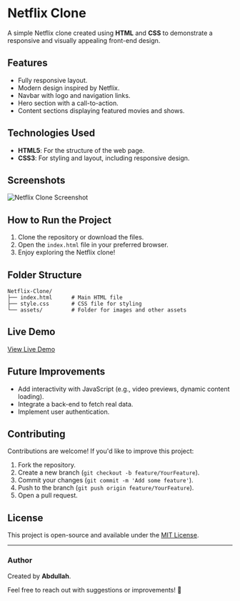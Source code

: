 # Netflix Clone

A simple Netflix clone created using **HTML** and **CSS** to demonstrate a responsive and visually appealing front-end design.

## Features
- Fully responsive layout.
- Modern design inspired by Netflix.
- Navbar with logo and navigation links.
- Hero section with a call-to-action.
- Content sections displaying featured movies and shows.

## Technologies Used
- **HTML5**: For the structure of the web page.
- **CSS3**: For styling and layout, including responsive design.

## Screenshots
![Netflix Clone Screenshot](https://via.placeholder.com/800x400.png?text=Screenshot+Placeholder)

## How to Run the Project
1. Clone the repository or download the files.
2. Open the `index.html` file in your preferred browser.
3. Enjoy exploring the Netflix clone!

## Folder Structure
```
Netflix-Clone/
├── index.html      # Main HTML file
├── style.css       # CSS file for styling
└── assets/         # Folder for images and other assets
```

## Live Demo
[View Live Demo](#)

## Future Improvements
- Add interactivity with JavaScript (e.g., video previews, dynamic content loading).
- Integrate a back-end to fetch real data.
- Implement user authentication.

## Contributing
Contributions are welcome! If you'd like to improve this project:
1. Fork the repository.
2. Create a new branch (`git checkout -b feature/YourFeature`).
3. Commit your changes (`git commit -m 'Add some feature'`).
4. Push to the branch (`git push origin feature/YourFeature`).
5. Open a pull request.

## License
This project is open-source and available under the [MIT License](LICENSE).

---

### Author
Created by **Abdullah**.

Feel free to reach out with suggestions or improvements! 🚀
